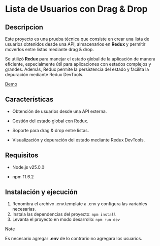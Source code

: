 # Lista de Usuarios con Drag & Drop

## Descripcion
Este proyecto es una prueba técnica que consiste en crear una lista de usuarios obtenidos desde una API, almacenarlos en **Redux** y permitir moverlos entre listas mediante drag & drop.

Se utilizó **Redux** para manejar el estado global de la aplicación de manera eficiente, especialmente útil para aplicaciones con estados complejos y grandes. Además, Redux permite la persistencia del estado y facilita la depuración mediante Redux DevTools.

[Demo](https://list-users-drag-drop.vercel.app/)

## Características

- Obtención de usuarios desde una API externa.

- Gestión del estado global con Redux.

- Soporte para drag & drop entre listas.

- Visualización y depuración del estado mediante Redux DevTools.

## Requisitos

- Node.js v25.0.0

- npm 11.6.2

## Instalación y ejecución
1. Renombra el archivo .env.template a .env y configura las variables necesarias.
2. Instala las dependencias del proyecto:
`npm install`
3. Levanta el proyecto en modo desarrollo:
`npm run dev`

>[!NOTE]
> Es necesario agregar **.env** de lo contrario no agregara los usuarios.